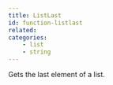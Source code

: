 ```yaml
---
title: ListLast
id: function-listlast
related:
categories:
    - list
    - string
---
```


Gets the last element of a list.
